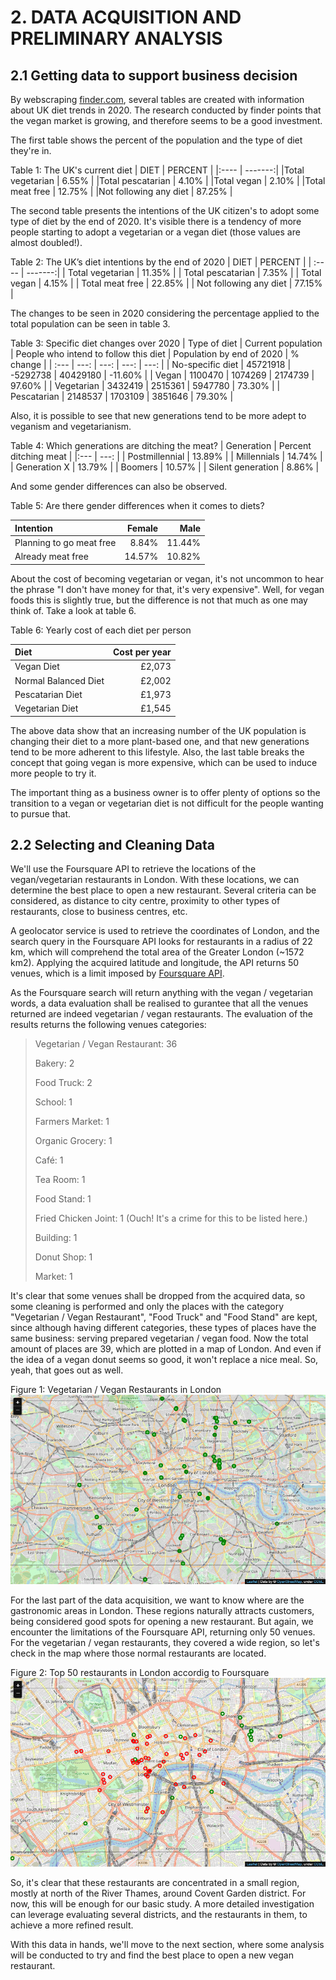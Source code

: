 # 2. DATA ACQUISITION AND PRELIMINARY ANALYSIS

## 2.1 Getting data to support business decision

By webscraping [finder.com](https://www.finder.com/uk/uk-diet-trends), several tables are created with information about UK diet trends in 2020. The research conducted by finder points that the vegan market is growing, and therefore seems to be a good investment.

The first table shows the percent of the population and the type of diet they're in.

Table 1: The UK's current diet
| DIET                  | PERCENT |
|:----                  | -------:|
|Total vegetarian	      |  6.55%  |
|Total pescatarian      |	 4.10%  |
|Total vegan	           |  2.10%  |
|Total meat free	       | 12.75%  |
|Not following any diet | 87.25%  |

The second table presents the intentions of the UK citizen's to adopt some type of diet by the end of 2020. It's visible there is a tendency of more people starting to adopt a vegetarian or a vegan diet (those values are almost doubled!).

Table 2: The UK’s diet intentions by the end of 2020
| DIET                   | PERCENT |
| :----                  | -------:|
| Total vegetarian	      | 11.35%  |
| Total pescatarian      |	 7.35%  |
| Total vegan	           |  4.15%  |
| Total meat free	       | 22.85%  |
| Not following any diet | 77.15%  |

The changes to be seen in 2020 considering the percentage applied to the total population can be seen in table 3.

Table 3: Specific diet changes over 2020
| Type of diet	    | Current population |	People who intend to follow this diet |	Population by end of 2020	| % change |
| :---             |               ---: |                                  ---: |                      ---: |     ---: |
| No-specific diet	|           45721918 |                              -5292738	|                  40429180	|  -11.60% |
| Vegan	           |            1100470	|                               1074269	|                   2174739	|   97.60% |
| Vegetarian	      |            3432419	|                               2515361	|                   5947780	|   73.30% |
| Pescatarian	     |            2148537	|                               1703109	|                   3851646	|   79.30% |

Also, it is possible to see that new generations tend to be more adept to veganism and vegetarianism.

Table 4: Which generations are ditching the meat?
| Generation	       | Percent ditching meat |
|:---               |                  ---: |
| Postmillennial	   |                13.89% |
| Millennials	      |                14.74% |
|	Generation X	     |                13.79% |
|	Boomers	          |                10.57% |
|	Silent generation |	                8.86% |

And some gender differences can also be observed.

Table 5: Are there gender differences when it comes to diets?

| Intention	               | Female |	  Male |
|:---                      |   ---: |   ---: |
|	Planning to go meat free	|  8.84%	| 11.44% |
|	Already meat free	       | 14.57%	| 10.82% |

About the cost of becoming vegetarian or vegan, it's not uncommon to hear the phrase "I don't have money for that, it's very expensive". Well, for vegan foods this is slightly true, but the difference is not that much as one may think of. Take a look at table 6.

Table 6: Yearly cost of each diet per person

| Diet	                | Cost per year |
|:---                  |          ---: |
|	Vegan Diet           |	       £2,073 |
|	Normal Balanced Diet |	       £2,002 |
|	Pescatarian Diet     |	       £1,973 |
|	Vegetarian Diet      |	       £1,545 |

The above data show that an increasing number of the UK population is changing their diet to a more plant-based one, and that new generations tend to be more adherent to this lifestyle. Also, the last table breaks the concept that going vegan is more expensive, which can be used to induce more people to try it.

The important thing as a business owner is to offer plenty of options so the transition to a vegan or vegetarian diet is not difficult for the people wanting to pursue that.

## 2.2 Selecting and Cleaning Data

We'll use the Foursquare API to retrieve the locations of the vegan/vegetarian restaurants in London. With these locations, we can determine the best place to open a new restaurant. Several criteria can be considered, as distance to city centre, proximity to other types of restaurants, close to business centres, etc.

A geolocator service is used to retrieve the coordinates of London, and the search query in the Foursquare API looks for restaurants in a radius of 22 km, which will comprehend the total area of the Greater London (~1572 km2). Applying the acquired latitude and longitude, the API returns 50 venues, which is a limit imposed by [Foursquare API](https://developer.foursquare.com/docs/api-reference/venues/search/).

As the Foursquare search will return anything with the vegan / vegetarian words, a data evaluation shall be realised to gurantee that all the venues returned are indeed vegetarian / vegan restaurants. The evaluation of the results returns the following venues categories:

> Vegetarian / Vegan Restaurant: 36
> 
> Bakery: 2
>
> Food Truck: 2
> 
> School: 1
>
> Farmers Market: 1
>
> Organic Grocery: 1
> 
> Café: 1
>
> Tea Room: 1
> 
> Food Stand: 1
> 
> Fried Chicken Joint: 1 (Ouch! It's a crime for this to be listed here.)
> 
> Building: 1
> 
> Donut Shop: 1
> 
> Market: 1

It's clear that some venues shall be dropped from the acquired data, so some cleaning is performed and only the places with the category "Vegetarian / Vegan Restaurant", "Food Truck" and "Food Stand" are kept, since although having different categories, these types of places have the same business: serving prepared vegetarian / vegan food.
Now the total amount of places are 39, which are plotted in a map of London. And even if the idea of a vegan donut seems so good, it won't replace a nice meal. So, yeah, that goes out as well.

Figure 1: Vegetarian / Vegan Restaurants in London
![Vegan Restaurants in London](https://raw.githubusercontent.com/rcdpereira/Coursera_Capstone/main/Vegan_Restaurants_London_Map.png)

For the last part of the data acquisition, we want to know where are the gastronomic areas in London. These regions naturally attracts customers, being considered good spots for opening a new restaurant. But again, we encounter the limitations of the Foursquare API, returning only 50 venues. For the vegetarian / vegan restaurants, they covered a wide region, so let's check in the map where those normal restaurants are located.

Figure 2: Top 50 restaurants in London accordig to Foursquare
![Restaurants in London](https://raw.githubusercontent.com/rcdpereira/Coursera_Capstone/main/Restaurants_London_Map.png)

So, it's clear that these restaurants are concentrated in a small region, mostly at north of the River Thames, around Covent Garden district. For now, this will be enough for our basic study. A more detailed investigation can leverage evaluating several districts, and the restaurants in them, to achieve a more refined result.

With this data in hands, we'll move to the next section, where some analysis will be conducted to try and find the best place to open a new vegan restaurant.
